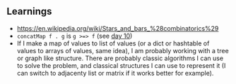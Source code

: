 ## Learnings

- <https://en.wikipedia.org/wiki/Stars_and_bars_%28combinatorics%29>
- `concatMap f . g` is `g >=> f` (see [day 10](src/10.hs))
- If I make a map of values to list of values (or a dict or hashtable of values
  to arrays of values, same idea), I am probably working with a tree or graph
  like structure. There are probably classic algorithms I can use to solve the
  problem, and classical structures I can use to represent it (I can switch to
  adjacenty list or matrix if it works better for example).
